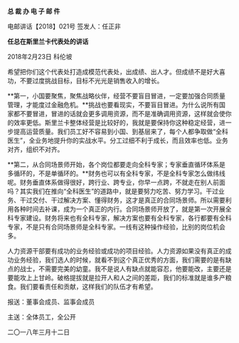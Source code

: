 **总 裁 办 电 子 邮 件**

 

电邮讲话【2018】021号           签发人：任正非

**任总在斯里兰卡代表处的讲话**

2018年2月23日  科伦坡

希望把你们这个代表处打造成模范代表处，出成绩、出人才。但成绩不是好大喜功，不要过度挑战目标，目标不光光是销售收入的增长。

**第一，小国要聚焦，聚焦战略伙伴，经营不要盲目冒进，一定要加强合同质量管理，才能度过金融危机。**挑战也要看现实，不要盲目冒进。为什么说所有国家都不要冒进，冒进的话就会更多调用资源，而不是准确调用资源，这样就会使你的效率更低。斯里兰卡整体经营是比较好的，我就是要保持你这种稳定经营，进一步提高运营质量。我们员工好不容易到小国、到基层来了，每个人都争取做“全科医生”，全业务地提升你的实战水平。分工过细不利于成长，而且效率也低。业务对齐，组织不对齐。

**第二，从合同场景师开始，各个岗位都要走向全科专家；专家垂直循环体系是多循环的，不是单循环的。**财务也可以有全科专家，不是全科专家怎么做纬线呢。财务垂直体系做得很好，跨行业、跨专业，你早一点跨，不就走在别人前面吗？其实我们在推向“全科医生”的道路中，就是要努力吃苦、努力学习。干过业务、干过交付、干过解决方案、懂得财务，这才是真正的合同场景师。所以需要利用各种时间去补课，成为一个真正的内行。合同场景师开放了，就是第一次开展全科专家建设。财务将来也有全科专家，解决方案也要有全科专家，各行都要有全科专家，不是只有合同场景师是全科专家。一线有这种操作经验，比别的岗位机会多。

人力资源干部要有成功的业务经验或成功的项目经验。人力资源如果没有真正的成功业务经验，我们选人的时候，就看不到这个真正优秀的方面，我们需要的是有缺点的战士，不需要完美的幼童。我不是说人有缺点就能容忍，他要能改，主要还是要能攻上上甘岭。破格提拔就是拉开人和人之间的差距，我们的标准就是谁多产粮食。我们要看责任和贡献，这样我们的队伍才有希望。

 







报送：董事会成员、监事会成员

主送：全体员工，全公开

二〇一八年三月十二日